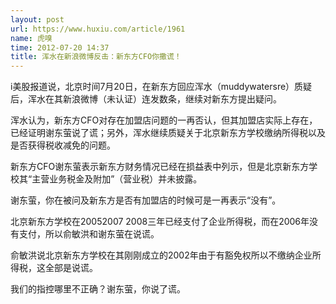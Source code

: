 ```yaml
---
layout: post
url: https://www.huxiu.com/article/1961
name: 虎嗅
time: 2012-07-20 14:37
title: 浑水在新浪微博反击：新东方CFO你撒谎！
---
```

i美股报道说，北京时间7月20日，在新东方回应浑水（muddywatersre）质疑后，浑水在其新浪微博（未认证）连发数条，继续对新东方提出疑问。

浑水认为，新东方CFO对存在加盟店问题的一再否认，但其加盟店实际上存在，已经证明谢东萤说了谎；另外，浑水继续质疑关于北京新东方学校缴纳所得税以及是否获得税收减免的问题。

新东方CFO谢东萤表示新东方财务情况已经在损益表中列示，但是北京新东方学校其“主营业务税金及附加”（营业税）并未披露。

谢东萤，你在被问及新东方是否有加盟店的时候可是一再表示“没有”。

北京新东方学校在20052007 2008三年已经支付了企业所得税，而在2006年没有支付，所以俞敏洪和谢东萤在说谎。

俞敏洪说北京新东方学校在其刚刚成立的2002年由于有豁免权所以不缴纳企业所得税，这全部是说谎。

我们的指控哪里不正确？谢东萤，你说了谎。

